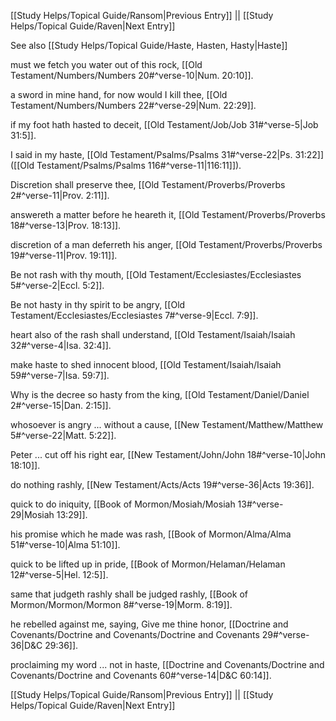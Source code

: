 [[Study Helps/Topical Guide/Ransom|Previous Entry]]  ||  [[Study Helps/Topical Guide/Raven|Next Entry]]

 See also [[Study Helps/Topical Guide/Haste, Hasten, Hasty|Haste]]

 must we fetch you water out of this rock, [[Old Testament/Numbers/Numbers 20#^verse-10|Num. 20:10]].

 a sword in mine hand, for now would I kill thee, [[Old Testament/Numbers/Numbers 22#^verse-29|Num. 22:29]].

 if my foot hath hasted to deceit, [[Old Testament/Job/Job 31#^verse-5|Job 31:5]].

 I said in my haste, [[Old Testament/Psalms/Psalms 31#^verse-22|Ps. 31:22]] ([[Old Testament/Psalms/Psalms 116#^verse-11|116:11]]).

 Discretion shall preserve thee, [[Old Testament/Proverbs/Proverbs 2#^verse-11|Prov. 2:11]].

 answereth a matter before he heareth it, [[Old Testament/Proverbs/Proverbs 18#^verse-13|Prov. 18:13]].

 discretion of a man deferreth his anger, [[Old Testament/Proverbs/Proverbs 19#^verse-11|Prov. 19:11]].

 Be not rash with thy mouth, [[Old Testament/Ecclesiastes/Ecclesiastes 5#^verse-2|Eccl. 5:2]].

 Be not hasty in thy spirit to be angry, [[Old Testament/Ecclesiastes/Ecclesiastes 7#^verse-9|Eccl. 7:9]].

 heart also of the rash shall understand, [[Old Testament/Isaiah/Isaiah 32#^verse-4|Isa. 32:4]].

 make haste to shed innocent blood, [[Old Testament/Isaiah/Isaiah 59#^verse-7|Isa. 59:7]].

 Why is the decree so hasty from the king, [[Old Testament/Daniel/Daniel 2#^verse-15|Dan. 2:15]].

 whosoever is angry ... without a cause, [[New Testament/Matthew/Matthew 5#^verse-22|Matt. 5:22]].

 Peter ... cut off his right ear, [[New Testament/John/John 18#^verse-10|John 18:10]].

 do nothing rashly, [[New Testament/Acts/Acts 19#^verse-36|Acts 19:36]].

 quick to do iniquity, [[Book of Mormon/Mosiah/Mosiah 13#^verse-29|Mosiah 13:29]].

 his promise which he made was rash, [[Book of Mormon/Alma/Alma 51#^verse-10|Alma 51:10]].

 quick to be lifted up in pride, [[Book of Mormon/Helaman/Helaman 12#^verse-5|Hel. 12:5]].

 same that judgeth rashly shall be judged rashly, [[Book of Mormon/Mormon/Mormon 8#^verse-19|Morm. 8:19]].

 he rebelled against me, saying, Give me thine honor, [[Doctrine and Covenants/Doctrine and Covenants/Doctrine and Covenants 29#^verse-36|D&C 29:36]].

 proclaiming my word ... not in haste, [[Doctrine and Covenants/Doctrine and Covenants/Doctrine and Covenants 60#^verse-14|D&C 60:14]].

[[Study Helps/Topical Guide/Ransom|Previous Entry]]  ||  [[Study Helps/Topical Guide/Raven|Next Entry]]